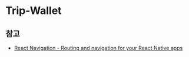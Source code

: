 # Trip-Wallet


## 참고
- [React Navigation - Routing and navigation for your React Native apps](https://reactnavigation.org/)